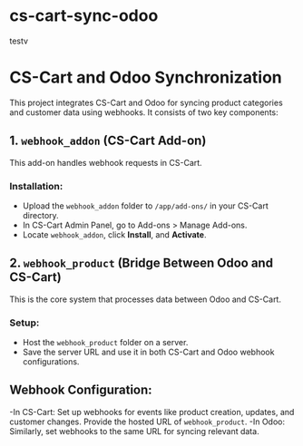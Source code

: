 # cs-cart-sync-odoo

testv 

# CS-Cart and Odoo Synchronization

This project integrates CS-Cart and Odoo for syncing product categories and customer data using webhooks. It consists of two key components:

## 1. `webhook_addon` (CS-Cart Add-on)
This add-on handles webhook requests in CS-Cart.

### Installation:
- Upload the `webhook_addon` folder to `/app/add-ons/` in your CS-Cart directory.
- In CS-Cart Admin Panel, go to Add-ons > Manage Add-ons.
- Locate `webhook_addon`, click **Install**, and **Activate**.
  
## 2. `webhook_product` (Bridge Between Odoo and CS-Cart)
This is the core system that processes data between Odoo and CS-Cart.

### Setup:
- Host the `webhook_product` folder on a server.
- Save the server URL and use it in both CS-Cart and Odoo webhook configurations.

## Webhook Configuration:
-In CS-Cart: Set up webhooks for events like product creation, updates, and customer changes. Provide the hosted URL of `webhook_product`.
-In Odoo: Similarly, set webhooks to the same URL for syncing relevant data.
